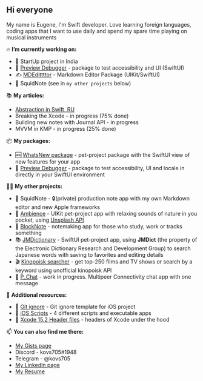 ## Hi everyone

My name is Eugene, I'm Swift developer. Love learning foreign languages, coding apps that I want to use daily and spend my spare time playing on musical instruments

🔥 **I’m currently working on:**
 - 💊 StartUp project in India
 - 🧪 [Preview Debugger](https://github.com/kovs705/PreviewDebugger) - package to test accessibility and UI (SwiftUI)
 - ✍️ [MDEdittttor](https://github.com/kovs705/MDEdittttor) - Markdown Editor Package (UIKit/SwiftUI)
 - 📱 SquidNote (see in `my other projects` below)

📚 **My articles:**
 - [Abstraction in Swift, RU](https://habr.com/ru/articles/782834/)
 - Breaking the Xcode - in progress (75% done)
 - Building new notes with Journal API - in progress
 - MVVM in KMP - in progress (25% done)

📦 **My packages:**
 - 🆕 [WhatsNew package](https://github.com/kovs705/WhatsNewPack) - pet-project package with the SwiftUI view of new features for your app
 - 🧪 [Preview Debugger](https://github.com/kovs705/PreviewDebugger) - package to test accessibility, UI and locale in directly in your SwiftUI environment

🙋‍♂️ **My other projects:**
 - 📱 SquidNote - 🔒(private) production note app with my own Markdown editor and new Apple frameworks
 - 🌿 [Ambience](https://github.com/kovs705/Ambience) - UIKit pet-project app with relaxing sounds of nature in you pocket, using [Unsplash API](https://unsplash.com/developers)
 - 📓 [BlockNote](https://github.com/kovs705/BlockNote-app) - notemaking app for those who study, work or tracks something
 - 📚 [JMDictionary](https://github.com/kovs705/JMDictionary) - SwiftUI pet-project app, using **JMDict** (the property of the Electronic Dictionary Research and Development Group) to search Japanese words with saving to favorites and editing details
 - 🎬 [Kinopoisk searcher](https://github.com/kovs705/Reshenie-Test) - get top-250 films and TV shows or search by a keyword using unofficial kinopoisk API
 - 💬 [P_Chat](https://github.com/kovs705/P_Chat) - work in progress. Multipeer Connectivity chat app with one message

🧐 **Additional resources:**
 - 📁 [Git ignore](https://github.com/kovs705/KMP-git-ignore) - Git ignore template for iOS project
 - 💼 [iOS Scripts](https://github.com/kovs705/iOSScripts) - 4 different scripts and executable apps
 - 🔨 [Xcode 15.2 Header files](https://github.com/kovs705/Xcode15-RuntimeHeaders) - headers of Xcode under the hood

📫 **You can also find me there:**
 - [My Gists page](https://gist.github.com/kovs705)
 - Discord - kovs705#1948
 - Telegram - @kovs705
 - [My LinkedIn page](https://LinkedIn.com/kovs705)
 - [My Resume](https://kovs705.github.io/Resume/)
